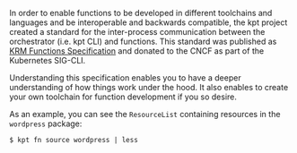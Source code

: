 In order to enable functions to be developed in different toolchains and
languages and be interoperable and backwards compatible, the kpt project created
a standard for the inter-process communication between the orchestrator (i.e.
kpt CLI) and functions. This standard was published as [KRM Functions Specification][spec]
and donated to the CNCF as part of the Kubernetes SIG-CLI.

Understanding this specification enables you to have a deeper understanding of
how things work under the hood. It also enables to create your own toolchain for
function development if you so desire.

As an example, you can see the `ResourceList` containing resources in the
`wordpress` package:

```shell
$ kpt fn source wordpress | less
```

[spec]:
  https://github.com/kubernetes-sigs/kustomize/blob/master/cmd/config/docs/api-conventions/functions-spec.md#krm-functions-specification
